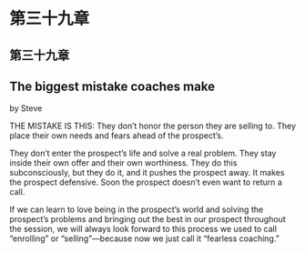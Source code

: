 # 第三十九章

## 第三十九章

## The biggest mistake coaches make

by Steve

THE MISTAKE IS THIS: They don’t honor the person they are selling to. They place their own needs and fears ahead of the prospect’s.

They don’t enter the prospect’s life and solve a real problem. They stay inside their own offer and their own worthiness. They do this subconsciously, but they do it, and it pushes the prospect away. It makes the prospect defensive. Soon the prospect doesn’t even want to return a call.

If we can learn to love being in the prospect’s world and solving the prospect’s problems and bringing out the best in our prospect throughout the session, we will always look forward to this process we used to call “enrolling” or “selling”—because now we just call it “fearless coaching.”

